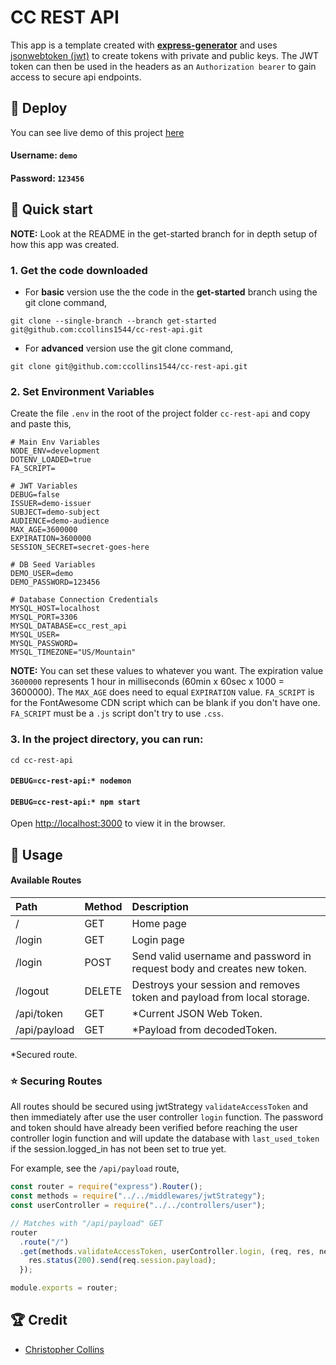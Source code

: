 # CC REST API

This app is a template created with **[express-generator](https://expressjs.com/en/starter/generator.html)** and uses [jsonwebtoken (jwt)](https://www.npmjs.com/package/jsonwebtoken) to create tokens with private and public keys. The JWT token can then be used in the headers as an `Authorization bearer` to gain access to secure api endpoints.

## 💫 Deploy

You can see live demo of this project [here](https://ancient-bastion-93975.herokuapp.com/)

#### Username: `demo`

#### Password: `123456`

## 🚀 Quick start

**NOTE:** Look at the README in the get-started branch for in depth setup of how this app was created.

### 1. Get the code downloaded

- For **basic** version use the the code in the **get-started** branch using the git clone command,

```shell
git clone --single-branch --branch get-started git@github.com:ccollins1544/cc-rest-api.git
```

- For **advanced** version use the git clone command,

```shell
git clone git@github.com:ccollins1544/cc-rest-api.git
```

### 2. **Set Environment Variables**

Create the file `.env` in the root of the project folder `cc-rest-api` and copy and paste this,

```shell
# Main Env Variables
NODE_ENV=development
DOTENV_LOADED=true
FA_SCRIPT=

# JWT Variables
DEBUG=false
ISSUER=demo-issuer
SUBJECT=demo-subject
AUDIENCE=demo-audience
MAX_AGE=3600000
EXPIRATION=3600000
SESSION_SECRET=secret-goes-here

# DB Seed Variables
DEMO_USER=demo
DEMO_PASSWORD=123456

# Database Connection Credentials
MYSQL_HOST=localhost
MYSQL_PORT=3306
MYSQL_DATABASE=cc_rest_api
MYSQL_USER=
MYSQL_PASSWORD=
MYSQL_TIMEZONE="US/Mountain"
```

**NOTE:** You can set these values to whatever you want. The expiration value `3600000` represents 1 hour in milliseconds (60min x 60sec x 1000 = 3600000). The `MAX_AGE` does need to equal `EXPIRATION` value. `FA_SCRIPT` is for the FontAwesome CDN script which can be blank if you don't have one. `FA_SCRIPT` must be a `.js` script don't try to use `.css`.

### 3. In the project directory, you can run:

```shell
cd cc-rest-api
```

#### `DEBUG=cc-rest-api:* nodemon`

#### `DEBUG=cc-rest-api:* npm start`

Open [http://localhost:3000](http://localhost:3000) to view it in the browser.

## 🥑 Usage

#### Available Routes

| Path         | Method | Description                                                             |
| :----------- | ------ | :---------------------------------------------------------------------- |
| /            | GET    | Home page                                                               |
| /login       | GET    | Login page                                                              |
| /login       | POST   | Send valid username and password in request body and creates new token. |
| /logout      | DELETE | Destroys your session and removes token and payload from local storage. |
| /api/token   | GET    | \*Current JSON Web Token.                                               |
| /api/payload | GET    | \*Payload from decodedToken.                                            |

\*Secured route.

### ⭐ Securing Routes

All routes should be secured using jwtStrategy `validateAccessToken` and then immediately after use the user controller `login` function. The password and token should have already been verified before reaching the user controller login function and will update the database with `last_used_token` if the session.logged_in has not been set to true yet.

For example, see the `/api/payload` route,

```javascript
const router = require("express").Router();
const methods = require("../../middlewares/jwtStrategy");
const userController = require("../../controllers/user");

// Matches with "/api/payload" GET
router
  .route("/")
  .get(methods.validateAccessToken, userController.login, (req, res, next) => {
    res.status(200).send(req.session.payload);
  });

module.exports = router;
```

## 🏆 Credit

- [Christopher Collins](https://ccollins.io)
